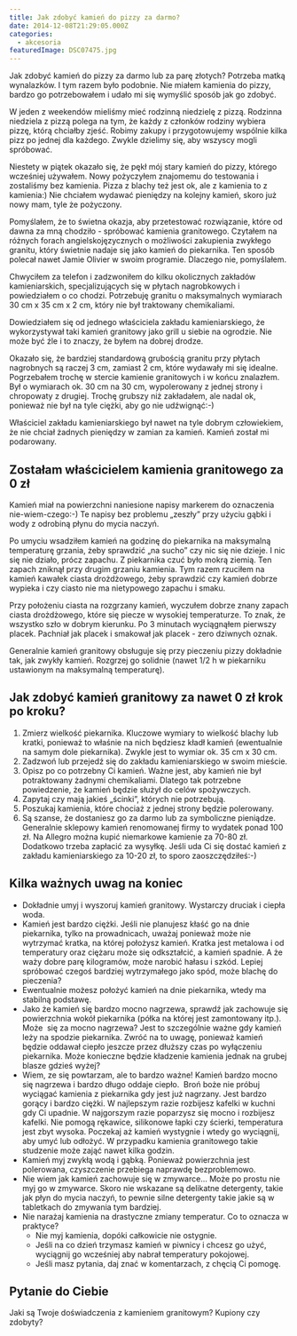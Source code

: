 ```yaml
---
title: Jak zdobyć kamień do pizzy za darmo?
date: 2014-12-08T21:29:05.000Z
categories: 
  - akcesoria
featuredImage: DSC07475.jpg
---
```


Jak zdobyć kamień do pizzy za darmo lub za parę złotych? Potrzeba matką wynalazków. I tym razem było podobnie. Nie miałem kamienia do pizzy, bardzo go potrzebowałem i udało mi się wymyślić sposób jak go zdobyć.

W jeden z weekendów mieliśmy mieć rodzinną niedzielę z pizzą. Rodzinna niedziela z pizzą polega na tym, że każdy z członków rodziny wybiera pizzę, którą chciałby zjeść. Robimy zakupy i przygotowujemy wspólnie kilka pizz po jednej dla każdego. Zwykle dzielimy się, aby wszyscy mogli spróbować.

Niestety w piątek okazało się, że pękł mój stary kamień do pizzy, którego wcześniej używałem. Nowy pożyczyłem znajomemu do testowania i zostaliśmy bez kamienia. Pizza z blachy też jest ok, ale z kamienia to z kamienia:) Nie chciałem wydawać pieniędzy na kolejny kamień, skoro już nowy mam, tyle że pożyczony.

Pomyślałem, że to świetna okazja, aby przetestować rozwiązanie, które od dawna za mną chodziło - spróbować kamienia granitowego. Czytałem na różnych forach angielskojęzycznych o możliwości zakupienia zwykłego granitu, który świetnie nadaje się jako kamień do piekarnika. Ten sposób polecał nawet Jamie Olivier w swoim programie. Dlaczego nie, pomyślałem.

Chwyciłem za telefon i zadzwoniłem do kilku okolicznych zakładów kamieniarskich, specjalizujących się w płytach nagrobkowych i powiedziałem o co chodzi. Potrzebuję granitu o maksymalnych wymiarach 30 cm x 35 cm x 2 cm, który nie był traktowany chemikaliami.

Dowiedziałem się od jednego właściciela zakładu kamieniarskiego, że wykorzystywał taki kamień granitowy jako grill u siebie na ogrodzie. Nie może być źle i to znaczy, że byłem na dobrej drodze.

Okazało się, że bardziej standardową grubością granitu przy płytach nagrobnych są raczej 3 cm, zamiast 2 cm, które wydawały mi się idealne. Pogrzebałem trochę w stercie kamienie granitowych i w końcu znalazłem. Był o wymiarach ok. 30 cm na 30 cm, wypolerowany z jednej strony i chropowaty z drugiej. Trochę grubszy niż zakładałem, ale nadal ok, ponieważ nie był na tyle ciężki, aby go nie udźwignąć:-)

Właściciel zakładu kamieniarskiego był nawet na tyle dobrym człowiekiem, że nie chciał żadnych pieniędzy w zamian za kamień. Kamień został mi podarowany.

## **Zostałam właścicielem kamienia granitowego za 0 zł**

Kamień miał na powierzchni naniesione napisy markerem do oznaczenia nie-wiem-czego:-) Te napisy bez problemu „zeszły” przy użyciu gąbki i wody z odrobiną płynu do mycia naczyń.

Po umyciu wsadziłem kamień na godzinę do piekarnika na maksymalną temperaturę grzania, żeby sprawdzić „na sucho” czy nic się nie dzieje. I nic się nie działo, prócz zapachu. Z piekarnika czuć było mokrą ziemią. Ten zapach zniknął przy drugim grzaniu kamienia. Tym razem rzuciłem na kamień kawałek ciasta drożdżowego, żeby sprawdzić czy kamień dobrze wypieka i czy ciasto nie ma nietypowego zapachu i smaku.

Przy położeniu ciasta na rozgrzany kamień, wyczułem dobrze znany zapach ciasta drożdżowego, które się piecze w wysokiej temperaturze. To znak, że wszystko szło w dobrym kierunku. Po 3 minutach wyciągnąłem pierwszy placek. Pachniał jak placek i smakował jak placek - zero dziwnych oznak.

Generalnie kamień granitowy obsługuje się przy pieczeniu pizzy dokładnie tak, jak zwykły kamień. Rozgrzej go solidnie (nawet 1/2 h w piekarniku ustawionym na maksymalną temperaturę).

## Jak zdobyć kamień granitowy za nawet 0 zł krok po kroku?

1. Zmierz wielkość piekarnika. Kluczowe wymiary to wielkość blachy lub kratki, ponieważ to właśnie na nich będziesz kładł kamień (ewentualnie na samym dole piekarnika). Zwykle jest to wymiar ok. 35 cm x 30 cm.
2. Zadzwoń lub przejedź się do zakładu kamieniarskiego w swoim mieście.
3. Opisz po co potrzebny Ci kamień. Ważne jest, aby kamień nie był potraktowany żadnymi chemikaliami. Dlatego tak potrzebne powiedzenie, że kamień będzie służył do celów spożywczych.
4. Zapytaj czy mają jakieś „ścinki”, których nie potrzebują.
5. Poszukaj kamienia, które chociaż z jednej strony będzie polerowany.
6. Są szanse, że dostaniesz go za darmo lub za symboliczne pieniądze. Generalnie sklepowy kamień renomowanej firmy to wydatek ponad 100 zł. Na Allegro można kupić niemarkowe kamienie za 70-80 zł. Dodatkowo trzeba zapłacić za wysyłkę. Jeśli uda Ci się dostać kamień z zakładu kamieniarskiego za 10-20 zł, to sporo zaoszczędziłeś:-)

## Kilka ważnych uwag na koniec

- Dokładnie umyj i wyszoruj kamień granitowy. Wystarczy druciak i ciepła woda.
- Kamień jest bardzo ciężki. Jeśli nie planujesz kłaść go na dnie piekarnika, tylko na prowadnicach, uważaj ponieważ może nie wytrzymać kratka, na której położysz kamień. Kratka jest metalowa i od temperatury oraz ciężaru może się odkształcić, a kamień spadnie. A że waży dobre parę kilogramów, może narobić hałasu i szkód. Lepiej spróbować czegoś bardziej wytrzymałego jako spód, może blachę do pieczenia?
- Ewentualnie możesz położyć kamień na dnie piekarnika, wtedy ma stabilną podstawę.
- Jako że kamień się bardzo mocno nagrzewa, sprawdź jak zachowuje się powierzchnia wokół piekarnika (półka na której jest zamontowany itp.). Może  się za mocno nagrzewa? Jest to szczególnie ważne gdy kamień leży na spodzie piekarnika. Zwróć na to uwagę, ponieważ kamień będzie oddawał ciepło jeszcze przez dłuższy czas po wyłączeniu piekarnika. Może konieczne będzie kładzenie kamienia jednak na grubej blasze gdzieś wyżej?
- Wiem, ze się powtarzam, ale to bardzo ważne! Kamień bardzo mocno się nagrzewa i bardzo długo oddaje ciepło.  Broń boże nie próbuj wyciągać kamienia z piekarnika gdy jest już nagrzany. Jest bardzo gorący i bardzo ciężki. W najlepszym razie rozbijesz kafelki w kuchni gdy Ci upadnie. W najgorszym razie poparzysz się mocno i rozbijesz kafelki. Nie pomogą rękawice, silikonowe łapki czy ścierki, temperatura jest zbyt wysoka. Poczekaj aż kamień wystygnie i wtedy go wyciągnij, aby umyć lub odłożyć. W przypadku kamienia granitowego takie studzenie może zająć nawet kilka godzin.
- Kamień myj zwykłą wodą i gąbką. Ponieważ powierzchnia jest polerowana, czyszczenie przebiega naprawdę bezproblemowo.
- Nie wiem jak kamień zachowuje się w zmywarce... Może po prostu nie myj go w zmywarce. Skoro nie wskazane są delikatne detergenty, takie jak płyn do mycia naczyń, to pewnie silne detergenty takie jakie są w tabletkach do zmywania tym bardziej.
- Nie narażaj kamienia na drastyczne zmiany temperatur. Co to oznacza w praktyce?
    - Nie myj kamienia, dopóki całkowicie nie ostygnie.
    - Jeśli na co dzień trzymasz kamień w piwnicy i chcesz go użyć, wyciągnij go wcześniej aby nabrał temperatury pokojowej.
    - Jeśli masz pytania, daj znać w komentarzach, z chęcią Ci pomogę.

## Pytanie do Ciebie

Jaki są Twoje doświadczenia z kamieniem granitowym? Kupiony czy zdobyty?
